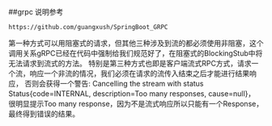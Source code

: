 
##grpc 说明参考

```text
https://github.com/guangxush/SpringBoot_GRPC
```

第一种方式可以用阻塞式的请求，但其他三种涉及到流的都必须使用非阻塞，这个调用关系gRPC已经在代码中强制给我们规范好了，在阻塞式的BlockingStub中将无法请求到流式的方法。
特别是第三种方式也即是客户端流式RPC方式，请求一个流，响应一个非流的情况，我们必须在请求的流传入结束之后才能进行结果响应，
否则会获得一个警告: Cancelling the stream with status Status{code=INTERNAL, description=Too many responses, cause=null}，
很明显提示Too many response，因为不是流式响应所以只能有一个Response，最终得到错误的结果。